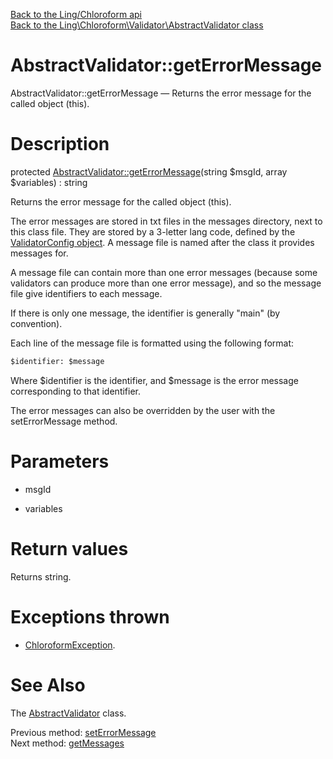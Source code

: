 [Back to the Ling/Chloroform api](https://github.com/lingtalfi/Chloroform/blob/master/doc/api/Ling/Chloroform.md)<br>
[Back to the Ling\Chloroform\Validator\AbstractValidator class](https://github.com/lingtalfi/Chloroform/blob/master/doc/api/Ling/Chloroform/Validator/AbstractValidator.md)


AbstractValidator::getErrorMessage
================



AbstractValidator::getErrorMessage — Returns the error message for the called object (this).




Description
================


protected [AbstractValidator::getErrorMessage](https://github.com/lingtalfi/Chloroform/blob/master/doc/api/Ling/Chloroform/Validator/AbstractValidator/getErrorMessage.md)(string $msgId, array $variables) : string




Returns the error message for the called object (this).


The error messages are stored in txt files in the messages directory, next to this class file.
They are stored by a 3-letter lang code, defined by the [ValidatorConfig object](https://github.com/lingtalfi/Chloroform/blob/master/doc/api/Ling/Chloroform/Validator/ValidatorConfig.md).
A message file is named after the class it provides messages for.

A message file can contain more than one error messages (because some validators can
produce more than one error message), and so the message file give identifiers to each message.

If there is only one message, the identifier is generally "main" (by convention).

Each line of the message file is formatted using the following format:

```txt
$identifier: $message
```

Where $identifier is the identifier, and $message is the error message corresponding to that identifier.


The error messages can also be overridden by the user with the setErrorMessage method.




Parameters
================


- msgId

    

- variables

    


Return values
================

Returns string.


Exceptions thrown
================

- [ChloroformException](https://github.com/lingtalfi/Chloroform/blob/master/doc/api/Ling/Chloroform/Exception/ChloroformException.md).&nbsp;







See Also
================

The [AbstractValidator](https://github.com/lingtalfi/Chloroform/blob/master/doc/api/Ling/Chloroform/Validator/AbstractValidator.md) class.

Previous method: [setErrorMessage](https://github.com/lingtalfi/Chloroform/blob/master/doc/api/Ling/Chloroform/Validator/AbstractValidator/setErrorMessage.md)<br>Next method: [getMessages](https://github.com/lingtalfi/Chloroform/blob/master/doc/api/Ling/Chloroform/Validator/AbstractValidator/getMessages.md)<br>

